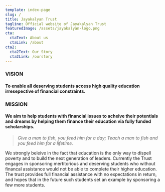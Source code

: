 ```yaml
---
template: index-page
slug: /
title: Jayakalyan Trust
tagline: Official website of Jayakalyan Trust
featuredImage: /assets/jayakalyan-logo.png
cta:
  ctaText: About us
  ctaLink: /about
cta2:
  cta2Text: Our Story
  cta2Link: /ourstory
---
```

### **VISION**

#### To enable all deserving students access high quality education irresepective of financial constraints.

### MISSION

#### We aim to help students with financial issues to acheive their potentials and dreams by helping them finance their education via fully funded scholarships.

> *Give a man to fish, you feed him for a day; Teach a man to fish and you feed him for a lifetime.* 

We strongly beleive in the fact that education is the only way to dispell poverty and to build the next generation of leaders. Currently the Trust engages in sponsoring mertitorious and deserving students who without financal assistance would not be able to complete their higher education. The trust provides full financial assistance with no expectations in return, and hopes that in the future such students set an example by sponsoring a few more students.